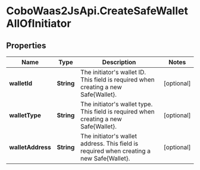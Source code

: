 # CoboWaas2JsApi.CreateSafeWalletAllOfInitiator

## Properties

Name | Type | Description | Notes
------------ | ------------- | ------------- | -------------
**walletId** | **String** | The initiator&#39;s wallet ID. This field is required when creating a new Safe{Wallet}.  | [optional] 
**walletType** | **String** | The initiator&#39;s wallet type. This field is required when creating a new Safe{Wallet}.  | [optional] 
**walletAddress** | **String** | The initiator&#39;s wallet address. This field is required when creating a new Safe{Wallet}.  | [optional] 


